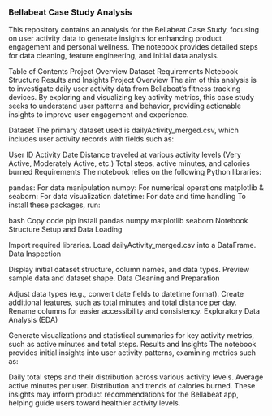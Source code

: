 ### Bellabeat Case Study Analysis
This repository contains an analysis for the Bellabeat Case Study, focusing on user activity data to generate insights for enhancing product engagement and personal wellness. The notebook provides detailed steps for data cleaning, feature engineering, and initial data analysis.

Table of Contents
Project Overview
Dataset
Requirements
Notebook Structure
Results and Insights
Project Overview
The aim of this analysis is to investigate daily user activity data from Bellabeat’s fitness tracking devices. By exploring and visualizing key activity metrics, this case study seeks to understand user patterns and behavior, providing actionable insights to improve user engagement and experience.

Dataset
The primary dataset used is dailyActivity_merged.csv, which includes user activity records with fields such as:

User ID
Activity Date
Distance traveled at various activity levels (Very Active, Moderately Active, etc.)
Total steps, active minutes, and calories burned
Requirements
The notebook relies on the following Python libraries:

pandas: For data manipulation
numpy: For numerical operations
matplotlib & seaborn: For data visualization
datetime: For date and time handling
To install these packages, run:

bash
Copy code
pip install pandas numpy matplotlib seaborn
Notebook Structure
Setup and Data Loading

Import required libraries.
Load dailyActivity_merged.csv into a DataFrame.
Data Inspection

Display initial dataset structure, column names, and data types.
Preview sample data and dataset shape.
Data Cleaning and Preparation

Adjust data types (e.g., convert date fields to datetime format).
Create additional features, such as total minutes and total distance per day.
Rename columns for easier accessibility and consistency.
Exploratory Data Analysis (EDA)

Generate visualizations and statistical summaries for key activity metrics, such as active minutes and total steps.
Results and Insights
The notebook provides initial insights into user activity patterns, examining metrics such as:

Daily total steps and their distribution across various activity levels.
Average active minutes per user.
Distribution and trends of calories burned.
These insights may inform product recommendations for the Bellabeat app, helping guide users toward healthier activity levels.
